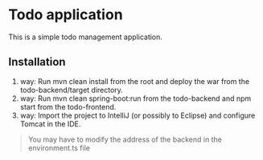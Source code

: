 # Todo application

This is a simple todo management application.

## Installation
1. way: Run mvn clean install from the root and deploy the war from the todo-backend/target directory.
2. way: Run mvn clean spring-boot:run from the todo-backend and npm start from the todo-frontend.
3. way: Import the project to IntelliJ (or possibly to Eclipse) and configure Tomcat in the IDE.

> You may have to modify the address of the backend in the environment.ts file